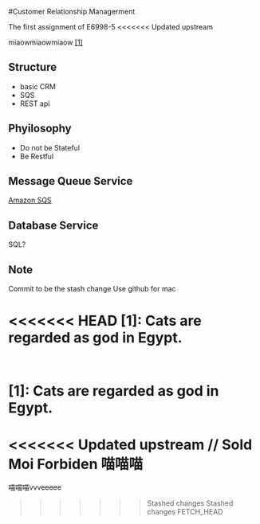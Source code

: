 #Customer Relationship Managerment

The first assignment of E6998-5
<<<<<<< Updated upstream

miaowmiaowmiaow [[1]](#tag1)


## Structure
- basic CRM
- SQS
- REST api

## Phyilosophy
- Do not be Stateful
- Be Restful

## Message Queue Service
[Amazon SQS](http://aws.amazon.com/cn/sqs/)

## Database Service
SQL?


## Note
Commit to be the stash change
Use github for mac




<<<<<<< HEAD
<a name="tag1"></a> \[1\]: Cats are regarded as god in Egypt.
=======














<br><a name="tag1"></a> \[1\]: Cats are regarded as god in Egypt.
=======
<<<<<<< Updated upstream
// Sold Moi Forbiden
喵喵喵
=======

喵喵喵vvveeeee
>>>>>>> Stashed changes
>>>>>>> Stashed changes
>>>>>>> FETCH_HEAD
